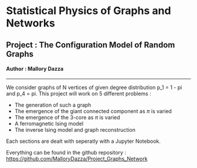 # Statistical Physics of Graphs and Networks
## Project : The Configuration Model of Random Graphs
#### Author : Mallory Dazza

-----------

We consider graphs of N vertices of given degree distribution p_1 = 1 - pi and p_4 = pi. This project will work on 5 different problems : 
* The generation of such a graph
* The emergence of the giant connected component as $\pi$ is varied
* The emergence of the 3-core as $\pi$ is varied
* A ferromagnetic Ising model
* The inverse Ising model and graph reconstruction

Each sections are dealt with seperatly with a Jupyter Notebook.

Everything can be found in the github repository : https://github.com/MalloryDazza/Project_Graphs_Network 
